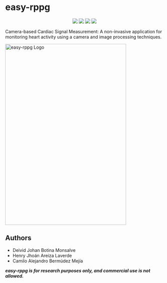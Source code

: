 # easy-rppg

<p align="center">
    <a href="STATUS" alt="status">
        <img src="https://img.shields.io/badge/status-inprocess-lightgray" /></a>    
    <a href="LICENSE" alt="License">
        <img src="https://img.shields.io/badge/license-GPL3-blue" /></a>
    <a href="PLATFORM" alt="Platform">
        <img src="https://img.shields.io/badge/platform-linux--64-lightgrey" /></a>  
    <a href="CONTRIBUTORS" alt="Contributors">
        <img src="https://img.shields.io/badge/contributors-3-brightgreen" /></a>                
</p>

Camera-based Cardiac Signal Measurement: A non-invasive application for monitoring heart activity using a camera and image processing techniques.


<img src="media/logo.jpg" alt="easy-rppg Logo" width="384" height="576">


## Authors

- Deivid Johan Botina Monsalve
- Henry Jhoán Areiza Laverde
- Camilo Alejandro Bermúdez Mejía


***easy-rppg is for research purposes only, and commercial use is not allowed.***
